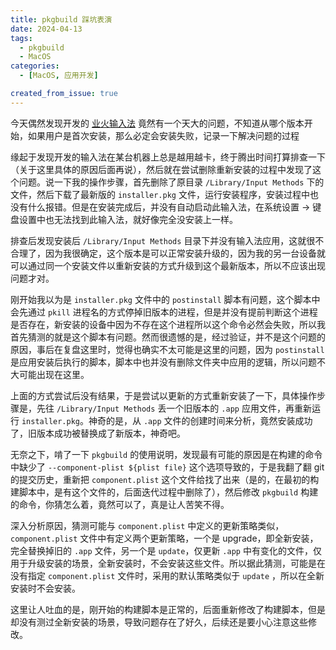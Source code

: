 ```yaml
---
title: pkgbuild 踩坑表演
date: 2024-04-13
tags:
  - pkgbuild
  - MacOS
categories:
  - [MacOS, 应用开发]

created_from_issue: true
---
```


今天偶然发现开发的 [业火输入法](https://github.com/qwertyyb/Fire) 竟然有一个天大的问题，不知道从哪个版本开始，如果用户是首次安装，那么必定会安装失败，记录一下解决问题的过程

<!-- more -->

缘起于发现开发的输入法在某台机器上总是越用越卡，终于腾出时间打算排查一下（关于这里具体的原因后面再说），然后就在尝试删除重新安装的过程中发现了这个问题。说一下我的操作步骤，首先删除了原目录 `/Library/Input Methods`  下的文件，然后下载了最新版的 `installer.pkg` 文件，运行安装程序，安装过程中也没有什么报错。但是在安装完成后，并没有自动启动此输入法，在系统设置 -> 键盘设置中也无法找到此输入法，就好像完全没安装上一样。

排查后发现安装后 `/Library/Input Methods` 目录下并没有输入法应用，这就很不合理了，因为我很确定，这个版本是可以正常安装升级的，因为我的另一台设备就可以通过同一个安装文件以重新安装的方式升级到这个最新版本，所以不应该出现问题才对。

刚开始我以为是 `installer.pkg` 文件中的 `postinstall` 脚本有问题，这个脚本中会先通过 `pkill` 进程名的方式停掉旧版本的进程，但是并没有提前判断这个进程是否存在，新安装的设备中因为不存在这个进程所以这个命令必然会失败，所以我首先猜测的就是这个脚本有问题。然而很遗憾的是，经过验证，并不是这个问题的原因，事后在复盘这里时，觉得也确实不太可能是这里的问题，因为 `postinstall` 是应用安装后执行的脚本，脚本中也并没有删除文件夹中应用的逻辑，所以问题不大可能出现在这里。

上面的方式尝试后没有结果，于是尝试以更新的方式重新安装了一下，具体操作步骤是，先往 `/Library/Input Methods` 丢一个旧版本的 `.app` 应用文件，再重新运行 `installer.pkg`。神奇的是，从 `.app` 文件的创建时间来分析，竟然安装成功了，旧版本成功被替换成了新版本，神奇吧。

无奈之下，啃了一下 `pkgbuild` 的使用说明，发现最有可能的原因是在构建的命令中缺少了 `--component-plist ${plist file}` 这个选项导致的，于是我翻了翻 git 的提交历史，重新把 `component.plist` 这个文件给找了出来（是的，在最初的构建脚本中，是有这个文件的，后面迭代过程中删除了），然后修改 `pkgbuild` 构建的命令，你猜怎么着，竟然可以了，真是让人苦笑不得。

深入分析原因，猜测可能与 `component.plist` 中定义的更新策略类似，`component.plist` 文件中有定义两个更新策略，一个是 upgrade，即全新安装，完全替换掉旧的 `.app` 文件，另一个是 `update`，仅更新 `.app` 中有变化的文件，仅用于升级安装的场景，全新安装时，不会安装这些文件。所以据此猜测，可能是在没有指定 `component.plist` 文件时，采用的默认策略类似于 `update` ，所以在全新安装时不会安装。

这里让人吐血的是，刚开始的构建脚本是正常的，后面重新修改了构建脚本，但是却没有测过全新安装的场景，导致问题存在了好久，后续还是要小心注意这些修改。


